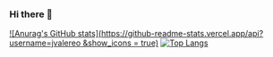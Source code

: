 ### Hi there 👋
[![Anurag's GitHub stats](https://github-readme-stats.vercel.app/api?username=jvalereo &show_icons = true)](https://github.com/anuraghazra/github-readme-stats)
[![Top Langs](https://github-readme-stats.vercel.app/api/top-langs/?username=jvalereo)](https://github.com/anuraghazra/github-readme-stats)

<!--
**jvalereo/jvalereo** is a ✨ _special_ ✨ repository because its `README.md` (this file) appears on your GitHub profile.

Here are some ideas to get you started:

- 🔭 I’m currently working on ...
- 🌱 I’m currently learning ...
- 👯 I’m looking to collaborate on ...
- 🤔 I’m looking for help with ...
- 💬 Ask me about ...
- 📫 How to reach me: ...
- 😄 Pronouns: ...
- ⚡ Fun fact: ...
-->



